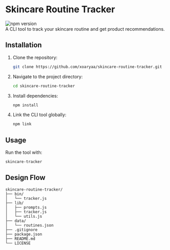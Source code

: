 # Skincare Routine Tracker
![npm version](https://img.shields.io/npm/v/skincare-routine-tracker) <br>
A CLI tool to track your skincare routine and get product recommendations.

## Installation

1. Clone the repository:
   ```bash
   git clone https://github.com/xoaryaa/skincare-routine-tracker.git
   ```

2. Navigate to the project directory:
   ```bash
   cd skincare-routine-tracker
   ```

3. Install dependencies:
   ```bash
   npm install
   ```

4. Link the CLI tool globally:
   ```bash
   npm link
   ```

## Usage

Run the tool with:
```bash
skincare-tracker
```
## Design Flow
```
skincare-routine-tracker/
├── bin/
│   └── tracker.js
├── lib/
│   ├── prompts.js
│   ├── tracker.js
│   └── utils.js
├── data/
│   └── routines.json
├── .gitignore
├── package.json
├── README.md
└── LICENSE
```

